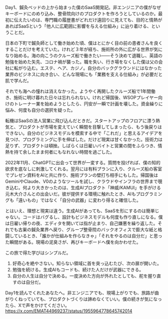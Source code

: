 Day1、鍼灸ベッドの上から始まった僕のSaaS開発記。非エンジニアの僕がなぜキーボードにのめり込み、整骨院向けのプロダクトを作ろうとしているのか。最初に伝えたいのは、専門職の履歴書がどれだけ遠回りに見えても、目的と情熱があればSaaSという「他人に広範囲に影響を与える仕組み」に辿り着ける、ということだ。

日本の下町で鍼灸師として働き始めた頃、僕はとにかく目の前の患者さんを良くすることだけを考えていた。けれど３年が経ち、施術所の外に広がる世界が気になり始める。海の向こうのクルーズ船で働きたい――そう決めて退職し、英語の勉強を始めた矢先、コロナ禍が襲った。職を失い、行き場をなくした僕は父の会社に転がり込む。エステ、ヘア、カジノ。自分のバックグラウンドにはなかった業界のビジネスに向き合い、どんな現場にも「業務を支える仕組み」が必要だと肌で学んだ。

それでも海への憧れは消えなかった。ようやく再開したクルーズ船で1年間働き、施術に明け暮れた日々は忘れられない。けれど帰国後、WSOPプレイヤー向けのトレーナー業を始めようとしたら、円安が一瞬で計画を壊した。資金繰りに悩み、何度も自分の選択を疑った。

転機はSaaSの法人営業に飛び込んだときだ。スタートアップのフロアに漂う熱気と、プロダクトが市場を変えていく瞬間を目撃してしまったら、もう後戻りはできない。自分のビジネスモデルを模索する中で「これだ」と思えるアイデアを見つけ、プログラミングに手を伸ばした。だけど現実は甘くなかった。技術力は足りず、プロダクトは頓挫。しばらくは日雇いバイトと営業の間をふらつき、情熱を持て余したまま何者にもなれない時間を過ごした。

2022年11月、ChatGPTに出会って世界が一変する。質問を投げれば、僕の知的欲求を底なしに刺激してくれる。翌月には有料プランに入り、クルーズ船の客室でプレゼン資料をAIと共に作り、施術プランの壁打ち相手にもした。帰国後はGeminiやClaude、V0のようなツールを試し、クラウドやインフラの世界まで覗き込む。何より大きかったのは、生成AIプロダクト「神威/KAMUI」を手がける元木大介さんとの出会いだ。彼が提供する環境に触れたとき、AIもプログラミングも「遠いもの」ではなく「自分の武器」に変わり得ると確信した。

とはいえ、理想と現実は違う。生成AIがあっても、SaaSを形にするのは簡単じゃない。コードはバグるし、設計もビジネスモデルも何度も作り直しになる。僕は日雇い帰りの夜、エディタを開いては指が止まり、自己嫌悪を繰り返した。それでも古巣の鍼灸業界へ戻り、グループ整骨院のバックオフィスで膨大な紙と格闘しているとき、「誰かが仕組みを作らなきゃ」「それをやるのは自分だ」と思った瞬間がある。現場の泥臭さが、再びキーボードへ僕を向かわせた。

この旅で得た学びはシンプルだ。
1. 好奇心を絶やさない。知らない領域に首を突っ込むたび、次の扉が開いた。
2. 勉強を続ける。生成AIもコードも、続けた人だけが武器にできる。
3. 自分の人生は自分で決める。一度決めた方向が外れたとしても、舵を握り直すのは自分だ。

Day1を読んでくれたあなたへ。非エンジニアでも、現場上がりでも、旅路が曲がりくねっていても、プロダクトづくりは諦めなくていい。僕の続きが気になったら、Xで声をかけてください。 https://x.com/EMAT44969237/status/1955964778645742014
